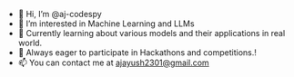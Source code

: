 - 👋 Hi, I’m @aj-codespy
- 👀 I’m interested in Machine Learning and LLMs
- 🌱 Currently learning about various models and their applications in real world.
- 📸 Always eager to participate in Hackathons and competitions.!
- 📫 You can contact me at ajayush2301@gmail.com



